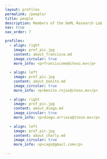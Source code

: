 ```yaml
---
layout: profiles
permalink: /people/
title: people
description: Members of the DeML Research Lab
nav: true
nav_order: 7

profiles:
  - align: right
    image: prof_pic.jpg
    content: about_francisco.md
    image_circular: true
    more_info: <p>franciscome@iteso.mx</p>
  
  - align: left
    image: prof_pic.jpg
    content: about_benito.md
    image_circular: true
    more_info: <p>benito.rojas@iteso.mx</p>
  
  - align: right
    image: prof_pic.jpg
    content: about_diego.md
    image_circular: true
    more_info: <p>diego.arriaza@iteso.mx</p>
  
  - align: left
    image: prof_pic.jpg
    content: about_charly.md
    image_circular: true
    more_info: <p>cags@gmail.com</p>
  
---
```

